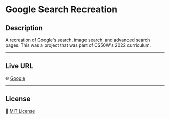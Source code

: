 # Google Search Recreation

## Description
A recreation of Google's search, image search, and advanced search pages. This was a project that was part of CS50W's 2022 curriculum.

---

## Live URL
🌐 [Google](https://juicername6424.github.io/Google/)

---

## License
📝 [MIT License](https://github.com/juicername6424/Google/blob/main/LICENSE)
